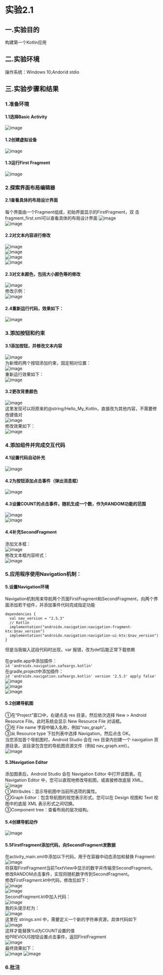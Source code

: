 # 实验2.1
## 一.实验目的
构建第一个Kotlin应用
## 二.实验环境
操作系统：Windows 10;Andorid stdio
## 三.实验步骤和结果
### 1.准备环境
#### 1.1选择Basic Activity
![image](https://github.com/Z-ZW-WXQ/course/blob/master/img/211.png)  
#### 1.2创建虚拟设备
![image](https://github.com/Z-ZW-WXQ/course/blob/master/img/212.png)  
#### 1.3运行First Fragment
![image](https://github.com/Z-ZW-WXQ/course/blob/master/img/213.png)  
### 2.探索界面布局编辑器
#### 2.1查看具体的布局设计界面
每个界面由一个Fragment组成，初始界面显示的FirstFragment，双
击fragment_first.xml可以查看具体的布局设计界面
![image](https://github.com/Z-ZW-WXQ/course/blob/master/img/214.png)  
![image](https://github.com/Z-ZW-WXQ/course/blob/master/img/215.png)  
#### 2.2对文本内容进行修改
![image](https://github.com/Z-ZW-WXQ/course/blob/master/img/216.png)  
![image](https://github.com/Z-ZW-WXQ/course/blob/master/img/217.png)  
![image](https://github.com/Z-ZW-WXQ/course/blob/master/img/218.png)  
![image](https://github.com/Z-ZW-WXQ/course/blob/master/img/219.png)  
#### 2.3对文本颜色，包括大小颜色等的修改
![image](https://github.com/Z-ZW-WXQ/course/blob/master/img/2110.png)  
修改示例：  
![image](https://github.com/Z-ZW-WXQ/course/blob/master/img/2111.png)  
#### 2.4重新运行代码，效果如下：
![image](https://github.com/Z-ZW-WXQ/course/blob/master/img/2112.png)  
### 3.添加按钮和约束
#### 3.1添加按钮，并修改文本内容  
![image](https://github.com/Z-ZW-WXQ/course/blob/master/img/2113.png)  
为新增的两个按钮添加约束，固定相对位置：  
![image](https://github.com/Z-ZW-WXQ/course/blob/master/img/2114.png)  
重新运行效果如下：  
![image](https://github.com/Z-ZW-WXQ/course/blob/master/img/2115.png)
#### 3.2更改背景颜色
![image](https://github.com/Z-ZW-WXQ/course/blob/master/img/2116.png)  
这里发现可以将原来的@string/Hello_My_Kotlin，直接改为其他内容，不需要修改键值对  
![image](https://github.com/Z-ZW-WXQ/course/blob/master/img/2117.png)  
修改效果如下：  
![image](https://github.com/Z-ZW-WXQ/course/blob/master/img/2118.jpg)  
### 4.添加组件并完成交互代码
#### 4.1设置代码自动补充  
![image](https://github.com/Z-ZW-WXQ/course/blob/master/img/2119.png)  
#### 4.2为按钮添加点击事件（弹出消息框）  
![image](https://github.com/Z-ZW-WXQ/course/blob/master/img/2120.png)   
#### 4.3设置COUNT的点击事件，随机生成一个数，作为RANDOM功能的范围  
![image](https://github.com/Z-ZW-WXQ/course/blob/master/img/2121.png)  
![image](https://github.com/Z-ZW-WXQ/course/blob/master/img/2122.png)  
#### 4.4补充SecondFragment
添加文本框：  
![image](https://github.com/Z-ZW-WXQ/course/blob/master/img/2123.png)  
修改文本框内容样式：  
![image](https://github.com/Z-ZW-WXQ/course/blob/master/img/2124.png)  
### 5.应用程序使用Navigation机制：  
#### 5.设置Navigation环境
Navigation机制用来导航两个页面FirstFragment和SecondFragment，向两个界面添加若干组件，并添加事件代码完成指定功能
```` 
dependencies {
  val nav_version = "2.5.3"
  // Kotlin
  implementation("androidx.navigation:navigation-fragment-ktx:$nav_version")
  implementation("androidx.navigation:navigation-ui-ktx:$nav_version")
}
````
但是当我输入这段代码时出现，var 报错，改为def后能正常下载依赖  
<br>在gradle.app中添加插件：  
`id 'androidx.navigation.safeargs.kotlin'`
<br>在gradle,project中添加插件：  
`id 'androidx.navigation.safeargs.kotlin' version '2.5.3' apply false'`
![image](https://github.com/Z-ZW-WXQ/course/blob/master/img/2125.png)  
![image](https://github.com/Z-ZW-WXQ/course/blob/master/img/2126.png)  
![image](https://github.com/Z-ZW-WXQ/course/blob/master/img/2127.png)  
#### 5.2创建导航图
①在“Project”窗口中，右键点击 res 目录，然后依次选择 New > Android Resource File。此时系统会显示 New Resource File 对话框。  
②在 File name 字段中输入名称，例如“nav_graph”。  
③从 Resource type 下拉列表中选择 Navigation，然后点击 OK。  
当您添加首个导航图时，Android Studio 会在 res 目录内创建一个 navigation 资源目录。该目录包含您的导航图资源文件（例如 nav_graph.xml）。  
![image](https://github.com/Z-ZW-WXQ/course/blob/master/img/2128.png)  
#### 5.3Navigation Editor
添加图表后，Android Studio 会在 Navigation Editor 中打开该图表。在 Navigation Editor 中，您可以直观地修改导航图，或直接修改底层 XML。    
![image](https://github.com/Z-ZW-WXQ/course/blob/master/img/2129.png)  
①Attributes：显示导航图中当前所选项的属性。  
②Graph Editor：包含导航图的视觉表示形式。您可以在 Design 视图和 Text 视图中的底层 XML 表示形式之间切换。  
③Component tree：查看布局的层次结构。  
#### 5.4创建导航动作
![image](https://github.com/Z-ZW-WXQ/course/blob/master/img/2130.png)  
#### 5.5FirstFragment添加代码，向SecondFragment发数据
在activity_main.xml中添加以下代码，用于在容器中动态添加和替换 Fragment:  
![image](https://github.com/Z-ZW-WXQ/course/blob/master/img/2131.png)  
将获取FirstFragment当前TextView中显示的数字并传输至SecondFragment。  
修改RANDOM点击事件，实现将随机数字传到SecondFragment。  
修改FirstFragment.kt中代码，修改后如下：  
![image](https://github.com/Z-ZW-WXQ/course/blob/master/img/2132.png)  
![image](https://github.com/Z-ZW-WXQ/course/blob/master/img/2133.png)  
SecondFragment.kt中加入代码：  
![image](https://github.com/Z-ZW-WXQ/course/blob/master/img/2134.png)  
我的头提示栏为：  
![image](https://github.com/Z-ZW-WXQ/course/blob/master/img/2135.png)  
这里在 strings.xml 中，需要定义一个新的字符串资源，具体代码如下  
![image](https://github.com/Z-ZW-WXQ/course/blob/master/img/2136.png)  
这样才能替换%d为COUNT设置的值  
给PREVIOUS按钮设置点击事件，返回FIrstFragment  
![image](https://github.com/Z-ZW-WXQ/course/blob/master/img/2137.png)  
最终效果如下：  
![image](https://github.com/Z-ZW-WXQ/course/blob/master/img/2138.png)
![image](https://github.com/Z-ZW-WXQ/course/blob/master/img/2139.png)

### 6.批注








